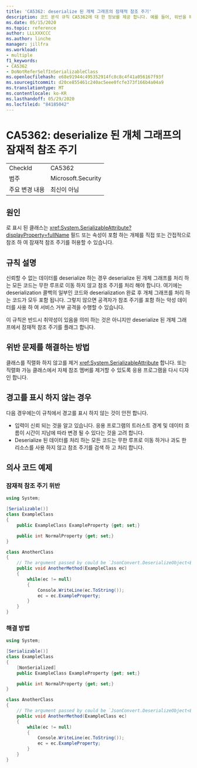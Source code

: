 ```yaml
---
title: 'CA5362: deserialize 된 개체 그래프의 잠재적 참조 주기'
description: 코드 분석 규칙 CA5362에 대 한 정보를 제공 합니다. 예를 들어, 위반을 해결 하는 방법, 위반 하는 경우를 포함 합니다.
ms.date: 05/15/2020
ms.topic: reference
author: LLLXXXCCC
ms.author: linche
manager: jillfra
ms.workload:
- multiple
f1_keywords:
- CA5362
- DoNotReferSelfInSerializableClass
ms.openlocfilehash: e68e91944c495352914fc8c8c4f41a056167f93f
ms.sourcegitcommit: d20ce855461c240ac5eee0fcfe373f166b4a04a9
ms.translationtype: MT
ms.contentlocale: ko-KR
ms.lasthandoff: 05/29/2020
ms.locfileid: "84185042"
---
```

# <a name="ca5362-potential-reference-cycle-in-deserialized-object-graph"></a>CA5362: deserialize 된 개체 그래프의 잠재적 참조 주기

|||
|-|-|
|CheckId|CA5362|
|범주|Microsoft.Security|
|주요 변경 내용|최신이 아님|

## <a name="cause"></a>원인

로 표시 된 클래스는 <xref:System.SerializableAttribute?displayProperty=fullName> 필드 또는 속성이 포함 하는 개체를 직접 또는 간접적으로 참조 하 여 잠재적 참조 주기를 허용할 수 있습니다.

## <a name="rule-description"></a>규칙 설명

신뢰할 수 없는 데이터를 deserialize 하는 경우 deserialize 된 개체 그래프를 처리 하는 모든 코드는 무한 루프로 이동 하지 않고 참조 주기를 처리 해야 합니다. 여기에는 deserialization 콜백의 일부인 코드와 deserialization 완료 후 개체 그래프를 처리 하는 코드가 모두 포함 됩니다. 그렇지 않으면 공격자가 참조 주기를 포함 하는 악성 데이터를 사용 하 여 서비스 거부 공격을 수행할 수 있습니다.

이 규칙은 반드시 취약성이 있음을 의미 하는 것은 아니지만 deserialize 된 개체 그래프에서 잠재적 참조 주기를 플래그 합니다.

## <a name="how-to-fix-violations"></a>위반 문제를 해결하는 방법

클래스를 직렬화 하지 않고를 제거 <xref:System.SerializableAttribute> 합니다. 또는 직렬화 가능 클래스에서 자체 참조 멤버를 제거할 수 있도록 응용 프로그램을 다시 디자인 합니다.

## <a name="when-to-suppress-warnings"></a>경고를 표시 하지 않는 경우

다음 경우에는이 규칙에서 경고를 표시 하지 않는 것이 안전 합니다.
- 입력이 신뢰 되는 것을 알고 있습니다. 응용 프로그램의 트러스트 경계 및 데이터 흐름이 시간이 지남에 따라 변경 될 수 있다는 것을 고려 합니다.
- Deserialize 된 데이터를 처리 하는 모든 코드는 무한 루프로 이동 하거나 과도 한 리소스를 사용 하지 않고 참조 주기를 검색 하 고 처리 합니다.

## <a name="pseudo-code-examples"></a>의사 코드 예제

### <a name="potential-reference-cycle-violation"></a>잠재적 참조 주기 위반

```csharp
using System;

[Serializable()]
class ExampleClass
{
    public ExampleClass ExampleProperty {get; set;}

    public int NormalProperty {get; set;}
}

class AnotherClass
{
    // The argument passed by could be `JsonConvert.DeserializeObject<ExampleClass>(untrustedData)`.
    public void AnotherMethod(ExampleClass ec)
    {
        while(ec != null)
        {
            Console.WriteLine(ec.ToString());
            ec = ec.ExampleProperty;
        }
    }
}
```

### <a name="solution"></a>해결 방법

```csharp
using System;

[Serializable()]
class ExampleClass
{
    [NonSerialized]
    public ExampleClass ExampleProperty {get; set;}

    public int NormalProperty {get; set;}
}

class AnotherClass
{
    // The argument passed by could be `JsonConvert.DeserializeObject<ExampleClass>(untrustedData)`.
    public void AnotherMethod(ExampleClass ec)
    {
        while(ec != null)
        {
            Console.WriteLine(ec.ToString());
            ec = ec.ExampleProperty;
        }
    }
}
```
